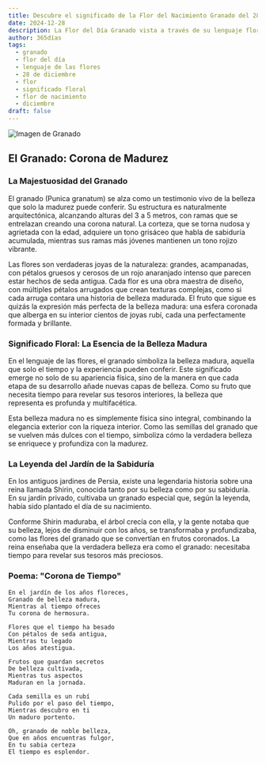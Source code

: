```yaml
---
title: Descubre el significado de la Flor del Nacimiento Granado del 28 de diciembre
date: 2024-12-28
description: La Flor del Día Granado vista a través de su lenguaje floral e historias
author: 365días
tags:
  - granado
  - flor del día
  - lenguaje de las flores
  - 28 de diciembre
  - flor
  - significado floral
  - flor de nacimiento
  - diciembre
draft: false
---
```


![Imagen de Granado](https://cdn.pixabay.com/photo/2017/10/07/05/33/pomegranate-2825556_1280.jpg#center)


## El Granado: Corona de Madurez

### La Majestuosidad del Granado

El granado (Punica granatum) se alza como un testimonio vivo de la belleza que solo la madurez puede conferir. Su estructura es naturalmente arquitectónica, alcanzando alturas del 3 a 5 metros, con ramas que se entrelazan creando una corona natural. La corteza, que se torna nudosa y agrietada con la edad, adquiere un tono grisáceo que habla de sabiduría acumulada, mientras sus ramas más jóvenes mantienen un tono rojizo vibrante.

Las flores son verdaderas joyas de la naturaleza: grandes, acampanadas, con pétalos gruesos y cerosos de un rojo anaranjado intenso que parecen estar hechos de seda antigua. Cada flor es una obra maestra de diseño, con múltiples pétalos arrugados que crean texturas complejas, como si cada arruga contara una historia de belleza madurada. El fruto que sigue es quizás la expresión más perfecta de la belleza madura: una esfera coronada que alberga en su interior cientos de joyas rubí, cada una perfectamente formada y brillante.

### Significado Floral: La Esencia de la Belleza Madura

En el lenguaje de las flores, el granado simboliza la belleza madura, aquella que solo el tiempo y la experiencia pueden conferir. Este significado emerge no solo de su apariencia física, sino de la manera en que cada etapa de su desarrollo añade nuevas capas de belleza. Como su fruto que necesita tiempo para revelar sus tesoros interiores, la belleza que representa es profunda y multifacética.

Esta belleza madura no es simplemente física sino integral, combinando la elegancia exterior con la riqueza interior. Como las semillas del granado que se vuelven más dulces con el tiempo, simboliza cómo la verdadera belleza se enriquece y profundiza con la madurez.

### La Leyenda del Jardín de la Sabiduría

En los antiguos jardines de Persia, existe una legendaria historia sobre una reina llamada Shirin, conocida tanto por su belleza como por su sabiduría. En su jardín privado, cultivaba un granado especial que, según la leyenda, había sido plantado el día de su nacimiento.

Conforme Shirin maduraba, el árbol crecía con ella, y la gente notaba que su belleza, lejos de disminuir con los años, se transformaba y profundizaba, como las flores del granado que se convertían en frutos coronados. La reina enseñaba que la verdadera belleza era como el granado: necesitaba tiempo para revelar sus tesoros más preciosos.

### Poema: "Corona de Tiempo"

    En el jardín de los años floreces,
    Granado de belleza madura,
    Mientras al tiempo ofreces
    Tu corona de hermosura.

    Flores que el tiempo ha besado
    Con pétalos de seda antigua,
    Mientras tu legado
    Los años atestigua.

    Frutos que guardan secretos
    De belleza cultivada,
    Mientras tus aspectos
    Maduran en la jornada.

    Cada semilla es un rubí
    Pulido por el paso del tiempo,
    Mientras descubro en ti
    Un maduro portento.

    Oh, granado de noble belleza,
    Que en años encuentras fulgor,
    En tu sabia certeza
    El tiempo es esplendor.